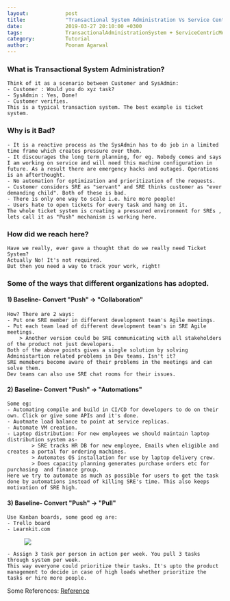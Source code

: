 ```yaml
---
layout:            post
title:             "Transactional System Administration Vs Service Centric Model in SRE"
date:              2019-03-27 20:10:00 +0300
tags:              TransactionalAdministrationSystem + ServiceCentricModel
category:          Tutorial
author:            Poonam Agarwal
---
```

### What is Transactional System Administration?
	Think of it as a scenario between Customer and SysAdmin:
	- Customer : Would you do xyz task?
	- SysAdmin : Yes, Done!
	- Customer verifies. 
	This is a typical transaction system. The best example is ticket system.

### Why is it Bad?
	- It is a reactive process as the SysAdmin has to do job in a limited time frame which creates pressure over them.
	- It discourages the long term planning, for eg. Nobody comes and says I am working on service and will need this machine configuration in future. As a result there are emergency hacks and outages. Operations is an afterthought.
	- No automation for optimization and prioritization of the requests.
	- Customer considers SRE as "servant" and SRE thinks customer as "ever demanding child". Both of these is bad.
	- There is only one way to scale i.e. hire more people!
	- Users hate to open tickets for every task and hang on it.
	The whole ticket system is creating a pressured environment for SREs , lets call it as "Push" mechanism is working here.

### How did we reach here?
	Have we really, ever gave a thought that do we really need Ticket System?  
	Actually No! It's not required.
	But then you need a way to track your work, right!

### Some of the ways that different organizations has adopted.
#### 1) Baseline- Convert "Push" -> "Collaboration"
	How? There are 2 ways: 
	- Put one SRE member in different development team's Agile meetings.
	- Put each team lead of different development team's in SRE Agile meetings.
		> Another version could be SRE communicating with all stakeholders of the product not just developers.
	Both of the above points gives a single solution by solving Administartion related problems in Dev teams. Isn't it? 
	SRE memebers become aware of their problems in the meetings and can solve them.
	Dev teams can also use SRE chat rooms for their issues.

#### 2) Baseline- Convert "Push" -> "Automations"
	Some eg:
	- Automating compile and build in CI/CD for developers to do on their own. Click or give some APIs and it's done.
	- Auotmate load balance to point at service replicas.
	- Automate VM creation.
	- Laptop distribution: For new employees we should maintain laptop distribution system as-
			> SRE tracks HR DB for new employee, Emails when eligible and creates a portal for ordering machines.
			> Automates OS installation for use by laptop delivery crew.
			> Does capacity planning generates purchase orders etc for purchasing  and finance group.
	Here we try to automate as much as possible for users to get the task done by automations instead of killing SRE's time. This also keeps motivation of SRE high.

#### 3) Baseline- Convert "Push" -> "Pull"
	Use Kanban boards, some good eg are:
	- Trello board
	- Learnkit.com

<div><figure><img src="{{ site.github.url }}/media/img/kanban-board.png" /><figcaption></figcaption></figure></div>

	- Assign 3 task per person in action per week. You pull 3 tasks through system per week.
	This way everyone could prioritize their tasks. It's upto the product management to decide in case of high loads whether prioritize the tasks or hire more people.


Some References:
<a href="https://www.usenix.org/conference/lisa15/conference-program/presentation/limoncelli">
Reference
</a>